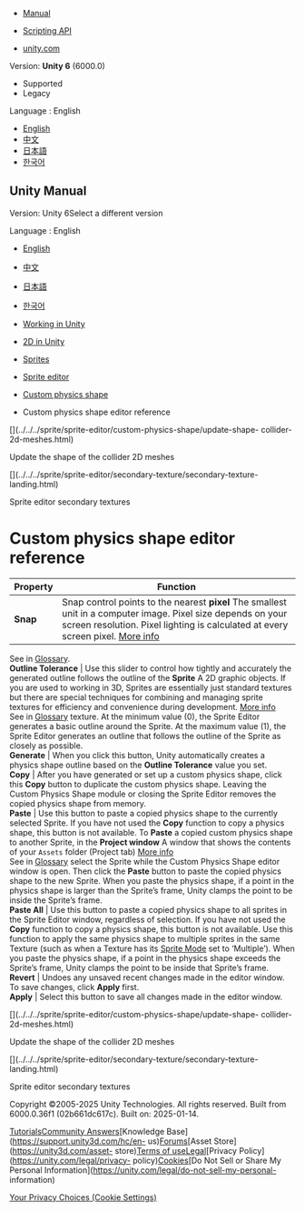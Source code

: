 [](https://docs.unity3d.com)

  * [Manual](../Manual/index.html)
  * [Scripting API](../ScriptReference/index.html)

  * [unity.com](https://unity.com/)

Version: **Unity 6** (6000.0)

  * Supported
  * Legacy

Language : English

  * [English](/Manual/sprite/sprite-editor/custom-physics-shape/custom-physics-shape-editor-reference.html)
  * [中文](/cn/current/Manual/sprite/sprite-editor/custom-physics-shape/custom-physics-shape-editor-reference.html)
  * [日本語](/ja/current/Manual/sprite/sprite-editor/custom-physics-shape/custom-physics-shape-editor-reference.html)
  * [한국어](/kr/current/Manual/sprite/sprite-editor/custom-physics-shape/custom-physics-shape-editor-reference.html)

[](https://docs.unity3d.com)

## Unity Manual

Version: Unity 6Select a different version

Language : English

  * [English](/Manual/sprite/sprite-editor/custom-physics-shape/custom-physics-shape-editor-reference.html)
  * [中文](/cn/current/Manual/sprite/sprite-editor/custom-physics-shape/custom-physics-shape-editor-reference.html)
  * [日本語](/ja/current/Manual/sprite/sprite-editor/custom-physics-shape/custom-physics-shape-editor-reference.html)
  * [한국어](/kr/current/Manual/sprite/sprite-editor/custom-physics-shape/custom-physics-shape-editor-reference.html)

  * [Working in Unity](../../../working-in-unity.html)
  * [2D in Unity](../../../Unity2D.html)
  * [Sprites](../../../sprite/sprite-landing.html)
  * [Sprite editor](../../../sprite/sprite-editor/sprite-editor-landing.html)
  * [Custom physics shape](../../../sprite/sprite-editor/custom-physics-shape/custom-physics-shape-landing.html)
  * Custom physics shape editor reference

[](../../../sprite/sprite-editor/custom-physics-shape/update-shape-
collider-2d-meshes.html)

Update the shape of the collider 2D meshes

[](../../../sprite/sprite-editor/secondary-texture/secondary-texture-
landing.html)

Sprite editor secondary textures

# Custom physics shape editor reference

Property | Function  
---|---  
**Snap** | Snap control points to the nearest **pixel** The smallest unit in a computer image. Pixel size depends on your screen resolution. Pixel lighting is calculated at every screen pixel. [More info](../../../ShadowPerformance.html)  
See in [Glossary](../../../Glossary.html#pixel).  
**Outline Tolerance** | Use this slider to control how tightly and accurately the generated outline follows the outline of the **Sprite** A 2D graphic objects. If you are used to working in 3D, Sprites are essentially just standard textures but there are special techniques for combining and managing sprite textures for efficiency and convenience during development. [More info](../../../sprite/sprite-landing.html)  
See in [Glossary](../../../Glossary.html#Sprite) texture. At the minimum value
(0), the Sprite Editor generates a basic outline around the Sprite. At the
maximum value (1), the Sprite Editor generates an outline that follows the
outline of the Sprite as closely as possible.  
**Generate** | When you click this button, Unity automatically creates a physics shape outline based on the **Outline Tolerance** value you set.  
**Copy** | After you have generated or set up a custom physics shape, click this **Copy** button to duplicate the custom physics shape. Leaving the Custom Physics Shape module or closing the Sprite Editor removes the copied physics shape from memory.  
**Paste** | Use this button to paste a copied physics shape to the currently selected Sprite. If you have not used the **Copy** function to copy a physics shape, this button is not available. To **Paste** a copied custom physics shape to another Sprite, in the **Project window** A window that shows the contents of your `Assets` folder (Project tab) [More info](../../../ProjectView.html)  
See in [Glossary](../../../Glossary.html#Projectwindow) select the Sprite
while the Custom Physics Shape editor window is open. Then click the **Paste**
button to paste the copied physics shape to the new Sprite. When you paste the
physics shape, if a point in the physics shape is larger than the Sprite’s
frame, Unity clamps the point to be inside the Sprite’s frame.  
**Paste All** | Use this button to paste a copied physics shape to all sprites in the Sprite Editor window, regardless of selection. If you have not used the **Copy** function to copy a physics shape, this button is not available. Use this function to apply the same physics shape to multiple sprites in the same Texture (such as when a Texture has its [Sprite Mode](../../../texture-type-sprite.html) set to ‘Multiple’). When you paste the physics shape, if a point in the physics shape exceeds the Sprite’s frame, Unity clamps the point to be inside that Sprite’s frame.  
**Revert** | Undoes any unsaved recent changes made in the editor window. To save changes, click **Apply** first.  
**Apply** | Select this button to save all changes made in the editor window.  
  
[](../../../sprite/sprite-editor/custom-physics-shape/update-shape-
collider-2d-meshes.html)

Update the shape of the collider 2D meshes

[](../../../sprite/sprite-editor/secondary-texture/secondary-texture-
landing.html)

Sprite editor secondary textures

Copyright ©2005-2025 Unity Technologies. All rights reserved. Built from
6000.0.36f1 (02b661dc617c). Built on: 2025-01-14.

[Tutorials](https://learn.unity.com/)[Community
Answers](https://answers.unity3d.com)[Knowledge
Base](https://support.unity3d.com/hc/en-
us)[Forums](https://forum.unity3d.com)[Asset Store](https://unity3d.com/asset-
store)[Terms of
use](https://docs.unity3d.com/Manual/TermsOfUse.html)[Legal](https://unity.com/legal)[Privacy
Policy](https://unity.com/legal/privacy-
policy)[Cookies](https://unity.com/legal/cookie-policy)[Do Not Sell or Share
My Personal Information](https://unity.com/legal/do-not-sell-my-personal-
information)

[Your Privacy Choices (Cookie Settings)](javascript:void\(0\);)

